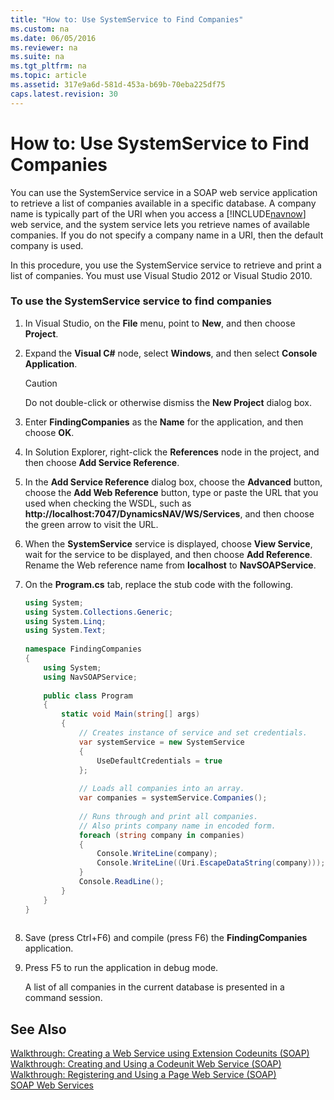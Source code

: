 ```yaml
---
title: "How to: Use SystemService to Find Companies"
ms.custom: na
ms.date: 06/05/2016
ms.reviewer: na
ms.suite: na
ms.tgt_pltfrm: na
ms.topic: article
ms.assetid: 317e9a6d-581d-453a-b69b-70eba225df75
caps.latest.revision: 30
---
```

# How to: Use SystemService to Find Companies
You can use the SystemService service in a SOAP web service application to retrieve a list of companies available in a specific database. A company name is typically part of the URI when you access a [!INCLUDE[navnow](includes/navnow_md.md)] web service, and the system service lets you retrieve names of available companies. If you do not specify a company name in a URI, then the default company is used.  
  
 In this procedure, you use the SystemService service to retrieve and print a list of companies. You must use Visual Studio 2012 or Visual Studio 2010.  
  
### To use the SystemService service to find companies  
  
1.  In Visual Studio, on the **File** menu, point to **New**, and then choose **Project**.  
  
2.  Expand the **Visual C\#** node, select **Windows**, and then select **Console Application**.  
  
    > [!CAUTION]  
    >  Do not double\-click or otherwise dismiss the **New Project** dialog box.  
  
3.  Enter **FindingCompanies** as the **Name** for the application, and then choose **OK**.  
  
4.  In Solution Explorer, right\-click the **References** node in the project, and then choose **Add Service Reference**.  
  
5.  In the **Add Service Reference** dialog box, choose the **Advanced** button, choose the **Add Web Reference** button, type or paste the URL that you used when checking the WSDL, such as **http:\/\/localhost:7047\/DynamicsNAV\/WS\/Services**, and then choose the green arrow to visit the URL.  
  
6.  When the **SystemService** service is displayed, choose **View Service**, wait for the service to be displayed, and then choose **Add Reference**. Rename the Web reference name from **localhost** to **NavSOAPService**.  
  
7.  On the **Program.cs** tab, replace the stub code with the following.  
  
    ```c#  
    using System;  
    using System.Collections.Generic;  
    using System.Linq;  
    using System.Text;  
  
    namespace FindingCompanies  
    {  
        using System;  
        using NavSOAPService;  
  
        public class Program  
        {  
            static void Main(string[] args)  
            {  
                // Creates instance of service and set credentials.  
                var systemService = new SystemService  
                {  
                    UseDefaultCredentials = true  
                };  
  
                // Loads all companies into an array.  
                var companies = systemService.Companies();  
  
                // Runs through and print all companies.  
                // Also prints company name in encoded form.  
                foreach (string company in companies)  
                {  
                    Console.WriteLine(company);  
                    Console.WriteLine((Uri.EscapeDataString(company)));  
                }  
                Console.ReadLine();  
            }  
        }  
    }  
  
    ```  
  
8.  Save \(press Ctrl\+F6\) and compile \(press F6\) the **FindingCompanies** application.  
  
9. Press F5 to run the application in debug mode.  
  
     A list of all companies in the current database is presented in a command session.  
  
## See Also  
 [Walkthrough: Creating a Web Service using Extension Codeunits \(SOAP\)](../Topic/Walkthrough:%20Creating%20a%20Web%20Service%20using%20Extension%20Codeunits%20\(SOAP\).md)   
 [Walkthrough: Creating and Using a Codeunit Web Service \(SOAP\)](../Topic/Walkthrough:%20Creating%20and%20Using%20a%20Codeunit%20Web%20Service%20\(SOAP\).md)   
 [Walkthrough: Registering and Using a Page Web Service \(SOAP\)](../Topic/Walkthrough:%20Registering%20and%20Using%20a%20Page%20Web%20Service%20\(SOAP\).md)   
 [SOAP Web Services](SOAP-Web-Services.md)